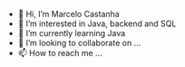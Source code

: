 - 👋 Hi, I’m Marcelo Castanha
- 👀 I’m interested in Java, backend and SQL
- 🌱 I’m currently learning Java
- 💞️ I’m looking to collaborate on ...
- 📫 How to reach me ...

<!---
marcelocc5/marcelocc5 is a ✨ special ✨ repository because its `README.md` (this file) appears on your GitHub profile.
You can click the Preview link to take a look at your changes.
--->
